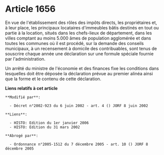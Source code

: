 # Article 1656

En vue de l'établissement des rôles des impôts directs, les propriétaires et, à leur place, les principaux locataires
d'immeubles bâtis destinés en tout ou partie à la location, situés dans les chefs-lieux de département, dans les villes
comptant au moins 5.000 âmes de population agglomérée et dans toutes les communes où il est procédé, sur la demande des
conseils municipaux, à un recensement à domicile des contribuables, sont tenus de souscrire chaque année une déclaration sur
une formule spéciale fournie par l'administration.

Un arrêté du ministre de l'économie et des finances fixe les conditions dans lesquelles doit être déposée la déclaration
prévue au premier alinéa ainsi que la forme et le contenu de cette déclaration.

**Liens relatifs à cet article**

	**Modifié par**:

	  - Décret n°2002-923 du 6 juin 2002 - art. 4 () JORF 8 juin 2002

	**Liens**:

	  - HISTO: Edition du 1er janvier 2006
	  - HISTO: Edition du 31 mars 2002

	**Abrogé par**:

	  - Ordonnance n°2005-1512 du 7 décembre 2005 - art. 10 () JORF 8 décembre 2005
